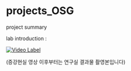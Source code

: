 # projects_OSG
project summary

lab introduction : 

[![Video Label](http://img.youtube.com/vi/YtgvsTohkLU/0.jpg)](https://www.youtube.com/watch?v=YtgvsTohkLU)

(증강현실 영상 이후부터는 연구실 결과물 촬영본입니다)
